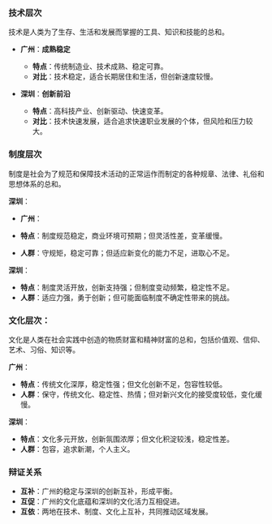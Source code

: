 ### 技术层次
技术是人类为了生存、生活和发展而掌握的工具、知识和技能的总和。

- **广州**：**成熟稳定**
    
    - **特点**：传统制造业、技术成熟、稳定可靠。
    - **对比**：技术稳定，适合长期居住和生活，但创新速度较慢。
- **深圳**：**创新前沿**
    - **特点**：高科技产业、创新驱动、快速变革。
    - **对比**：技术快速发展，适合追求快速职业发展的个体，但风险和压力较大。
### 制度层次
制度是社会为了规范和保障技术活动的正常运作而制定的各种规章、法律、礼俗和思想体系的总和。

**深圳**：

- **广州**：

- **特点**：制度规范稳定，商业环境可预期；但灵活性差，变革缓慢。
- **人群**：守规矩，稳定可靠；但适应新变化的能力不足，进取心不足。

**深圳**：

- **特点**：制度灵活开放，创新支持强；但制度变动频繁，稳定性不足。
- **人群**：适应力强，勇于创新；但可能面临制度不确定性带来的挑战。
### 文化层次：
文化是人类在社会实践中创造的物质财富和精神财富的总和，包括价值观、信仰、艺术、习俗、知识等。

**广州**：

- **特点**：传统文化深厚，稳定性强；但文化创新不足，包容性较低。
- **人群**：保守，传统文化、稳定性、热情；但对新兴文化的接受度较低，变化缓慢。

**深圳**：

- **特点**：文化多元开放，创新氛围浓厚；但文化积淀较浅，稳定性差。
- **人群**：包容，追求新潮，个人主义。

### 辩证关系

- **互补**：广州的稳定与深圳的创新互补，形成平衡。
- **互促**：广州的文化底蕴和深圳的文化活力互相促进。
- **互依**：两地在技术、制度、文化上互补，共同推动区域发展。